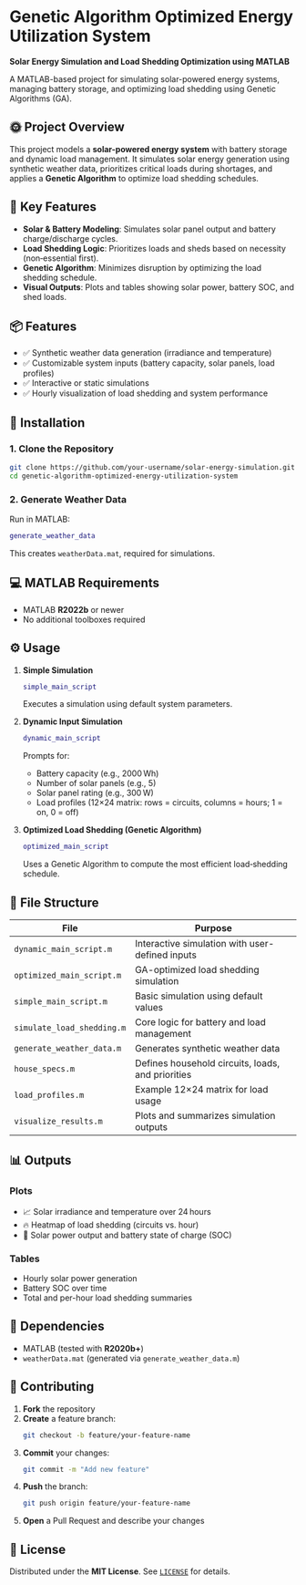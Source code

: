 # Genetic Algorithm Optimized Energy Utilization System

**Solar Energy Simulation and Load Shedding Optimization using MATLAB**

A MATLAB-based project for simulating solar-powered energy systems, managing battery storage, and optimizing load shedding using Genetic Algorithms (GA).

## 🌞 Project Overview

This project models a **solar-powered energy system** with battery storage and dynamic load management. It simulates solar energy generation using synthetic weather data, prioritizes critical loads during shortages, and applies a **Genetic Algorithm** to optimize load shedding schedules.

## 🔧 Key Features

- **Solar & Battery Modeling**: Simulates solar panel output and battery charge/discharge cycles.
- **Load Shedding Logic**: Prioritizes loads and sheds based on necessity (non‑essential first).
- **Genetic Algorithm**: Minimizes disruption by optimizing the load shedding schedule.
- **Visual Outputs**: Plots and tables showing solar power, battery SOC, and shed loads.

## 📦 Features

- ✅ Synthetic weather data generation (irradiance and temperature)
- ✅ Customizable system inputs (battery capacity, solar panels, load profiles)
- ✅ Interactive or static simulations
- ✅ Hourly visualization of load shedding and system performance

## 🚀 Installation

### 1. Clone the Repository

```bash
git clone https://github.com/your-username/solar-energy-simulation.git
cd genetic-algorithm-optimized-energy-utilization-system
```

### 2. Generate Weather Data

Run in MATLAB:

```matlab
generate_weather_data
```

This creates `weatherData.mat`, required for simulations.

## 💻 MATLAB Requirements

- MATLAB **R2022b** or newer
- No additional toolboxes required

## ⚙️ Usage

1. **Simple Simulation**

   ```matlab
   simple_main_script
   ```

   Executes a simulation using default system parameters.

2. **Dynamic Input Simulation**

   ```matlab
   dynamic_main_script
   ```

   Prompts for:

   - Battery capacity (e.g., 2000 Wh)
   - Number of solar panels (e.g., 5)
   - Solar panel rating (e.g., 300 W)
   - Load profiles (12×24 matrix: rows = circuits, columns = hours; 1 = on, 0 = off)

3. **Optimized Load Shedding (Genetic Algorithm)**

   ```matlab
   optimized_main_script
   ```

   Uses a Genetic Algorithm to compute the most efficient load‑shedding schedule.

## 📁 File Structure

| File                       | Purpose                                           |
| -------------------------- | ------------------------------------------------- |
| `dynamic_main_script.m`    | Interactive simulation with user-defined inputs   |
| `optimized_main_script.m`  | GA-optimized load shedding simulation             |
| `simple_main_script.m`     | Basic simulation using default values             |
| `simulate_load_shedding.m` | Core logic for battery and load management        |
| `generate_weather_data.m`  | Generates synthetic weather data                  |
| `house_specs.m`            | Defines household circuits, loads, and priorities |
| `load_profiles.m`          | Example 12×24 matrix for load usage               |
| `visualize_results.m`      | Plots and summarizes simulation outputs           |

## 📊 Outputs

### Plots

- 📈 Solar irradiance and temperature over 24 hours
- 🔥 Heatmap of load shedding (circuits vs. hour)
- 🔋 Solar power output and battery state of charge (SOC)

### Tables

- Hourly solar power generation
- Battery SOC over time
- Total and per-hour load shedding summaries

## 📄 Dependencies

- MATLAB (tested with **R2020b+**)
- `weatherData.mat` (generated via `generate_weather_data.m`)

## 🤝 Contributing

1. **Fork** the repository
2. **Create** a feature branch:
   ```bash
   git checkout -b feature/your-feature-name
   ```
3. **Commit** your changes:
   ```bash
   git commit -m "Add new feature"
   ```
4. **Push** the branch:
   ```bash
   git push origin feature/your-feature-name
   ```
5. **Open** a Pull Request and describe your changes

## 🪪 License

Distributed under the **MIT License**. See [`LICENSE`](LICENSE) for details.

